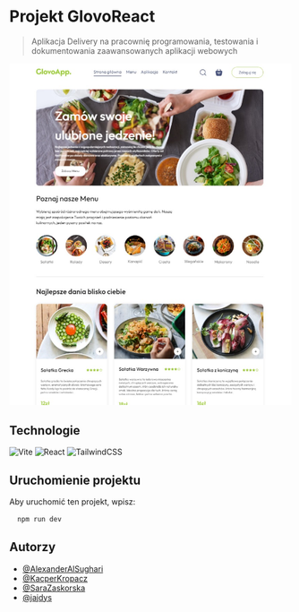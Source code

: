 # Projekt GlovoReact

> Aplikacja Delivery na pracownię programowania, 
> testowania i dokumentowania zaawansowanych aplikacji webowych

![App Screenshot](frontend/public/screenshot.jpg)

## Technologie

![Vite](https://img.shields.io/badge/vite-%23646CFF.svg?style=for-the-badge&logo=vite&logoColor=white)
![React](https://img.shields.io/badge/react-%2320232a.svg?style=for-the-badge&logo=react&logoColor=%2361DAFB)
![TailwindCSS](https://img.shields.io/badge/tailwindcss-%2338B2AC.svg?style=for-the-badge&logo=tailwind-css&logoColor=white)

## Uruchomienie projektu

Aby uruchomić ten projekt, wpisz:
```bash
  npm run dev
```

## Autorzy

- [@AlexanderAlSughari](https://www.github.com/AlexanderAlSughari)
- [@KacperKropacz](https://www.github.com/KacperKropacz)
- [@SaraZaskorska](https://www.github.com/SaraZaskorska)
- [@jajdys](https://www.github.com/jajdys)